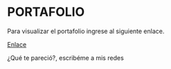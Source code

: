 <h1>PORTAFOLIO</h1>

Para visualizar el portafolio ingrese al siguiente enlace.

[Enlace](https://jortiz18x.github.io/portafolio/)

¿Qué te pareció?, escribéme a mis redes